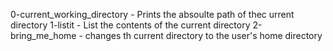 0-current_working_directory - Prints the absoulte path of thec urrent directory
1-listit - List the contents of the current directory
2-bring_me_home - changes th current directory to the user's home directory